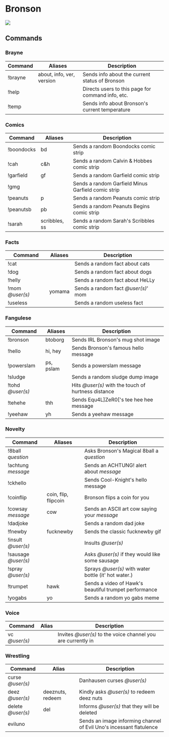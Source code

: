 # Bronson
![](https://res.cloudinary.com/mdf-cdn/image/upload/v1711960243/bronson/project_bronson.jpg)

## **Commands**
### **Brayne**
Command | Aliases | Description
--- | --- | ---
!brayne | about, info, ver, version | Sends info about the current status of Bronson
!help || Directs users to this page for command info, etc.
!temp || Sends info about Bronson's current temperature

### **Comics**
Command | Aliases | Description
--- | --- | ---
!boondocks | bd | Sends a random Boondocks comic strip
!cah | c&h | Sends a random Calvin & Hobbes comic strip
!garfield | gf | Sends a random Garfield comic strip
!gmg || Sends a random Garfield Minus Garfield comic strip
!peanuts | p | Sends a random Peanuts comic strip
!peanutsb | pb | Sends a random Peanuts Begins comic strip
!sarah | scribbles, ss | Sends a random Sarah's Scribbles comic strip

### **Facts**
Command | Aliases | Description
--- | --- | ---
!cat || Sends a random fact about cats
!dog || Sends a random fact about dogs
!helly || Sends a random fact about HeLLy
!mom *@user(s)* | yomama | Sends a random fact *@user(s)*' mom
!useless || Sends a random useless fact

### **Fangulese**
Command | Aliases | Description
--- | --- | ---
!bronson | btoborg | Sends IRL Bronson's mug shot image
!hello | hi, hey | Sends Bronson's famous hello message
!powerslam | ps, pslam | Sends a powerslam message
!sludge || Sends a random sludge dump image
!tohd *@user(s)* || Hits *@user(s)* with the touch of hurtness distance
!tehehe | thh | Sends Equ4L]ZeR0['s tee hee hee message
!yeehaw | yh | Sends a yeehaw message

### **Novelty**
Command | Aliases | Description
--- | --- | ---
!8ball *question* || Asks Bronson's Magical 8ball a *question*
!achtung *message* || Sends an ACHTUNG! alert about *message*
!ckhello || Sends Cool-Knight's hello message
!coinflip | coin, flip, flipcoin | Bronson flips a coin for you
!cowsay *message* | cow | Sends an ASCII art cow saying your *message*
!dadjoke || Sends a random dad joke
!fnewby | fucknewby | Sends the classic fucknewby gif
!insult *@user(s)* || Insults *@user(s)*
!sausage *@user(s)* || Asks *@user(s)* if they would like some sausage
!spray *@user(s)* || Sprays *@user(s)* with water bottle (it' hot water.)
!trumpet | hawk | Sends a video of Hawk's beautiful trumpet performance
!yogabs | yo | Sends a random yo gabs meme

### **Voice**
Command | Alias | Description
--- | --- | ---
vc *@user(s)* || Invites *@user(s)* to the voice channel you are currently in

### **Wrestling**
Command | Alias | Description
--- | --- | ---
curse *@user(s)* || Danhausen curses *@user(s)*
deez *@user(s)* | deeznuts, redeem | Kindly asks *@user(s)* to redeem deez nuts
delete *@user(s)* | del | Informs *@user(s)* that they will be deleted
eviluno || Sends an image informing channel of Evil Uno's incessant flatulence
